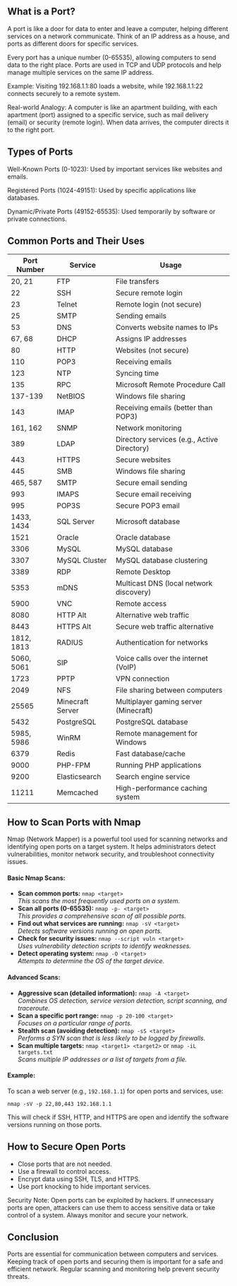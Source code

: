 ## What is a Port?

A port is like a door for data to enter and leave a computer, helping different services on a network communicate. Think of an IP address as a house, and ports as different doors for specific services.

Every port has a unique number (0-65535), allowing computers to send data to the right place. Ports are used in TCP and UDP protocols and help manage multiple services on the same IP address.

Example: Visiting 192.168.1.1:80 loads a website, while 192.168.1.1:22 connects securely to a remote system.

Real-world Analogy: A computer is like an apartment building, with each apartment (port) assigned to a specific service, such as mail delivery (email) or security (remote login). When data arrives, the computer directs it to the right port.


## Types of Ports

Well-Known Ports (0-1023): Used by important services like websites and emails.

Registered Ports (1024-49151): Used by specific applications like databases.

Dynamic/Private Ports (49152-65535): Used temporarily by software or private connections.


## Common Ports and Their Uses

| Port Number  | Service           | Usage                                       |
|-------------|-------------------|---------------------------------------------|
| 20, 21      | FTP               | File transfers                              |
| 22          | SSH               | Secure remote login                         |
| 23          | Telnet            | Remote login (not secure)                   |
| 25          | SMTP              | Sending emails                              |
| 53          | DNS               | Converts website names to IPs               |
| 67, 68      | DHCP              | Assigns IP addresses                        |
| 80          | HTTP              | Websites (not secure)                       |
| 110         | POP3              | Receiving emails                            |
| 123         | NTP               | Syncing time                                |
| 135         | RPC               | Microsoft Remote Procedure Call            |
| 137-139     | NetBIOS           | Windows file sharing                        |
| 143         | IMAP              | Receiving emails (better than POP3)         |
| 161, 162    | SNMP              | Network monitoring                          |
| 389         | LDAP              | Directory services (e.g., Active Directory) |
| 443         | HTTPS             | Secure websites                             |
| 445         | SMB               | Windows file sharing                        |
| 465, 587    | SMTP              | Secure email sending                        |
| 993         | IMAPS             | Secure email receiving                      |
| 995         | POP3S             | Secure POP3 email                           |
| 1433, 1434  | SQL Server        | Microsoft database                          |
| 1521        | Oracle            | Oracle database                             |
| 3306        | MySQL             | MySQL database                              |
| 3307        | MySQL Cluster     | MySQL database clustering                   |
| 3389        | RDP               | Remote Desktop                              |
| 5353        | mDNS              | Multicast DNS (local network discovery)     |
| 5900        | VNC               | Remote access                               |
| 8080        | HTTP Alt          | Alternative web traffic                     |
| 8443        | HTTPS Alt         | Secure web traffic alternative              |
| 1812, 1813  | RADIUS            | Authentication for networks                 |
| 5060, 5061  | SIP               | Voice calls over the internet (VoIP)        |
| 1723        | PPTP              | VPN connection                              |
| 2049        | NFS               | File sharing between computers              |
| 25565       | Minecraft Server  | Multiplayer gaming server (Minecraft)      |
| 5432        | PostgreSQL        | PostgreSQL database                         |
| 5985, 5986  | WinRM             | Remote management for Windows               |
| 6379        | Redis             | Fast database/cache                         |
| 9000        | PHP-FPM           | Running PHP applications                    |
| 9200        | Elasticsearch     | Search engine service                       |
| 11211       | Memcached         | High-performance caching system             |


## How to Scan Ports with Nmap

Nmap (Network Mapper) is a powerful tool used for scanning networks and identifying open ports on a target system. It helps administrators detect vulnerabilities, monitor network security, and troubleshoot connectivity issues.

#### Basic Nmap Scans:
- **Scan common ports:** `nmap <target>`  
  _This scans the most frequently used ports on a system._
- **Scan all ports (0-65535):** `nmap -p- <target>`  
  _This provides a comprehensive scan of all possible ports._
- **Find out what services are running:** `nmap -sV <target>`  
  _Detects software versions running on open ports._
- **Check for security issues:** `nmap --script vuln <target>`  
  _Uses vulnerability detection scripts to identify weaknesses._
- **Detect operating system:** `nmap -O <target>`  
  _Attempts to determine the OS of the target device._

#### Advanced Scans:
- **Aggressive scan (detailed information):** `nmap -A <target>`  
  _Combines OS detection, service version detection, script scanning, and traceroute._
- **Scan a specific port range:** `nmap -p 20-100 <target>`  
  _Focuses on a particular range of ports._
- **Stealth scan (avoiding detection):** `nmap -sS <target>`  
  _Performs a SYN scan that is less likely to be logged by firewalls._
- **Scan multiple targets:** `nmap <target1> <target2>` or `nmap -iL targets.txt`  
  _Scans multiple IP addresses or a list of targets from a file._

#### Example:
To scan a web server (e.g., `192.168.1.1`) for open ports and services, use:
```
nmap -sV -p 22,80,443 192.168.1.1
```
This will check if SSH, HTTP, and HTTPS are open and identify the software versions running on those ports.

## How to Secure Open Ports

- Close ports that are not needed.
- Use a firewall to control access.
- Encrypt data using SSH, TLS, and HTTPS.
- Use port knocking to hide important services.

Security Note: Open ports can be exploited by hackers. If unnecessary ports are open, attackers can use them to access sensitive data or take control of a system. Always monitor and secure your network.

## Conclusion

Ports are essential for communication between computers and services. Keeping track of open ports and securing them is important for a safe and efficient network. Regular scanning and monitoring help prevent security threats.

